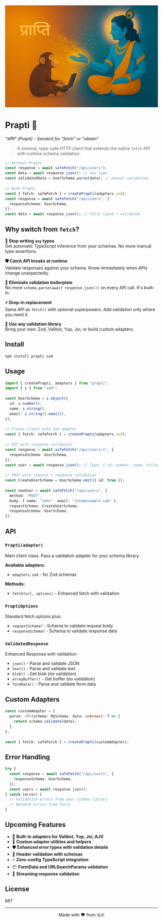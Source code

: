 ![prapti](media/logo.png)

# Prapti 🚀

_"प्राप्ति" (Prapti) - Sanskrit for "fetch" or "obtain"_

> A minimal, type-safe HTTP client that extends the native `fetch` API with runtime schema validation.

```typescript
// Without Prapti
const response = await safeFetch("/api/users");
const data = await response.json(); // any type
const validatedData = UserSchema.parse(data); // manual validation

// With Prapti
const { fetch: safeFetch } = createPrapti(adapters.zod);
const response = await safeFetch("/api/users", {
  responseSchema: UserSchema,
});
const data = await response.json(); // fully typed + validated
```

## Why switch from `fetch`?

**🎯 Stop writing `any` types**  
Get automatic TypeScript inference from your schemas. No more manual type assertions.

**🛡️ Catch API breaks at runtime**  
Validate responses against your schema. Know immediately when APIs change unexpectedly.

**🔧 Eliminate validation boilerplate**  
No more `schema.parse(await response.json())` on every API call. It's built-in.

**⚡ Drop-in replacement**  
Same API as `fetch()` with optional superpowers. Add validation only where you need it.

**🎨 Use any validation library**  
Bring your own: Zod, Valibot, Yup, Joi, or build custom adapters.

## Install

```bash
npm install prapti zod
```

## Usage

```typescript
import { createPrapti, adapters } from "prapti";
import { z } from "zod";

const UserSchema = z.object({
  id: z.number(),
  name: z.string(),
  email: z.string().email(),
});

// Create client with Zod adapter
const { fetch: safeFetch } = createPrapti(adapters.zod);

// GET with response validation
const response = await safeFetch("/api/users/1", {
  responseSchema: UserSchema,
});
const user = await response.json(); // Type: { id: number, name: string, email: string }

// POST with request + response validation
const CreateUserSchema = UserSchema.omit({ id: true });

const newUser = await safeFetch("/api/users", {
  method: "POST",
  body: { name: "John", email: "john@example.com" },
  requestSchema: CreateUserSchema,
  responseSchema: UserSchema,
});
```

## API

### `Prapti(adapter)`

Main client class. Pass a validation adapter for your schema library.

**Available adapters:**

- `adapters.zod` - for Zod schemas

**Methods:**

- `fetch(url, options)` - Enhanced fetch with validation

### `PraptiOptions`

Standard fetch options plus:

- `requestSchema?` - Schema to validate request body
- `responseSchema?` - Schema to validate response data

### `ValidatedResponse`

Enhanced Response with validation:

- `json()` - Parse and validate JSON
- `text()` - Parse and validate text
- `blob()` - Get blob (no validation)
- `arrayBuffer()` - Get buffer (no validation)
- `formData()` - Parse and validate form data

## Custom Adapters

```typescript
const customAdapter = {
  parse: <T>(schema: MySchema, data: unknown): T => {
    return schema.validate(data);
  },
};

const { fetch: safeFetch } = createPrapti(customAdapter);
```

## Error Handling

```typescript
try {
  const response = await safeFetch("/api/users", {
    responseSchema: UserSchema,
  });
  const users = await response.json();
} catch (error) {
  // Validation errors from your schema library
  // Network errors from fetch
}
```

## Upcoming Features

- 🔄 **Built-in adapters for Valibot, Yup, Joi, AJV**
- 🎨 **Custom adapter utilities and helpers**
- 🛡️ **Enhanced error types with validation details**
- 🎯 **Header validation with schemas**
- ⚡ **Zero-config TypeScript integration**
- 📦 **FormData and URLSearchParams validation**
- 🔄 **Streaming response validation**

## License

MIT

---

<div align="center">
Made with ❤️ from 🇳🇵
</div>
